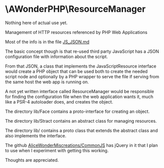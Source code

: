 \AWonderPHP\ResourceManager
===========================

Nothing here of actual use yet.

Management of HTTP resources referenced by PHP Web Applications

Most of the info is in the file [JS_JSON.md](JS_JSON.md)

The basic concept though is that re-used third party JavaScript has a JSON
configuration file with information about the script.

From that JSON, a class that implements the JavaScriptResource interface would
create a PHP object that can be used both to create the needed script node and
optionally by a PHP wrapper to serve the file if serving from the same host the
web app is running on.

A not yet written interface called ResourceManager would be responsible for
finding the configuration file when the web application wants it, much like a
PSR-4 autoloader does, and creates the object.

The directory lib/Face contains a proto-interface for creating an object.

The directory lib/Stract contains an abstract class for managing resources.

The directory lib/ contains a proto class that extends the abstract class and
also implements the interface.

The github
[AliceWonderMiscreations/CommonJS](https://github.com/AliceWonderMiscreations/CommonJS)
has jQuery in it that I plan to use when I experiment with getting this working.

Thoughts are appreciated.


